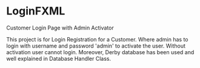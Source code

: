 # LoginFXML
Customer Login Page with Admin Activator

This project is for Login Registration for a Customer. Where admin has to login with username and password 'admin' to activate the user.
Without activation user cannot login. 
Moreover, Derby database has been used and well explained in Database Handler Class.
